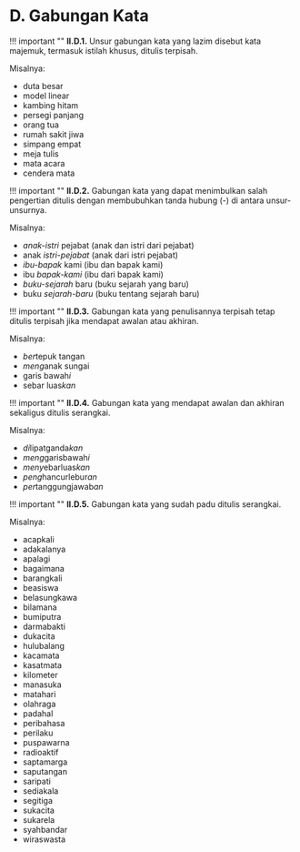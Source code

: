 # D. Gabungan Kata

!!! important ""
	**II.D.1.** Unsur gabungan kata yang lazim disebut kata majemuk, termasuk istilah khusus, ditulis terpisah.

Misalnya:

- duta besar 
- model linear
- kambing hitam 
- persegi panjang
- orang tua 
- rumah sakit jiwa
- simpang empat 
- meja tulis
- mata acara 
- cendera mata

!!! important ""
	**II.D.2.** Gabungan kata yang dapat menimbulkan salah pengertian ditulis dengan membubuhkan tanda hubung (-) di antara unsur-unsurnya.

Misalnya:

- *anak-istri* pejabat (anak dan istri dari pejabat)
- anak *istri-pejabat* (anak dari istri pejabat)
- *ibu-bapak* kami (ibu dan bapak kami)
- ibu *bapak-kami* (ibu dari bapak kami)
- *buku-sejarah* baru (buku sejarah yang baru)
- buku *sejarah-baru* (buku tentang sejarah baru)

!!! important ""
	**II.D.3.** Gabungan kata yang penulisannya terpisah tetap ditulis terpisah jika mendapat awalan atau akhiran.

Misalnya:

- *ber*tepuk tangan
- *meng*anak sungai
- garis bawah*i*
- sebar luas*kan*

!!! important ""
	**II.D.4.** Gabungan kata yang mendapat awalan dan akhiran sekaligus ditulis serangkai.

Misalnya:

- *di*lipatganda*kan*
- *meng*garisbawah*i*
- *meny*ebarluas*kan*
- *peng*hancurlebur*an*
- *per*tanggungjawab*an*

!!! important ""
	**II.D.5.** Gabungan kata yang sudah padu ditulis serangkai.

Misalnya:

- acapkali
- adakalanya
- apalagi
- bagaimana
- barangkali
- beasiswa
- belasungkawa
- bilamana
- bumiputra
- darmabakti
- dukacita
- hulubalang
- kacamata
- kasatmata
- kilometer
- manasuka
- matahari
- olahraga
- padahal
- peribahasa
- perilaku
- puspawarna
- radioaktif
- saptamarga
- saputangan
- saripati
- sediakala
- segitiga
- sukacita
- sukarela
- syahbandar
- wiraswasta
